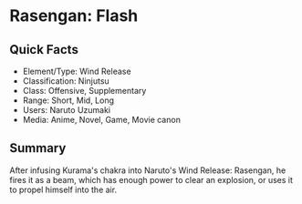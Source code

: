 # Rasengan: Flash

## Quick Facts
- Element/Type: Wind Release
- Classification: Ninjutsu
- Class: Offensive, Supplementary
- Range: Short, Mid, Long
- Users: Naruto Uzumaki
- Media: Anime, Novel, Game, Movie canon

## Summary
After infusing Kurama's chakra into Naruto's Wind Release: Rasengan, he fires it as a beam, which has enough power to clear an explosion, or uses it to propel himself into the air.
